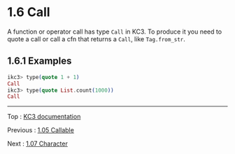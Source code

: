 # 1.6 Call

A function or operator call has type `Call` in KC3. To produce it
you need to quote a call or call a cfn that returns a `Call`, like
`Tag.from_str`.

## 1.6.1 Examples

```elixir
ikc3> type(quote 1 + 1)
Call
ikc3> type(quote List.count(1000))
Call
```

---

Top : [KC3 documentation](../)

Previous : [1.05 Callable](1.05_Callable)

Next : [1.07 Character](1.07_Character)
